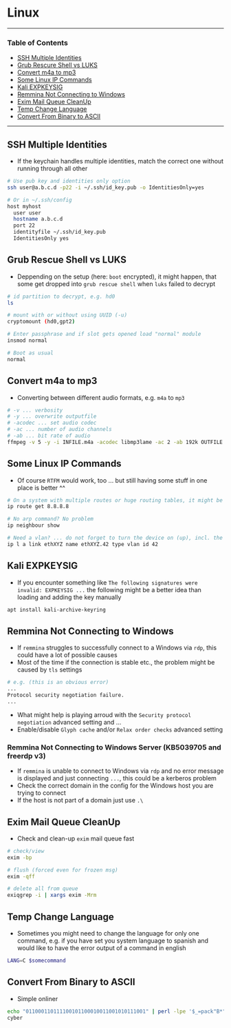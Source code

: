 # Linux

---

### Table of Contents
- [SSH Multiple Identities](#ssh-multiple-identities)
- [Grub Rescure Shell vs LUKS](#grub-rescue-shell-vs-luks)
- [Convert m4a to mp3](#convert-m4a-to-mp3)
- [Some Linux IP Commands](#some-linux-ip-commands)
- [Kali EXPKEYSIG](#kali-expkeysig)
- [Remmina Not Connecting to Windows](#remmina-not-connecting-to-windows)
- [Exim Mail Queue CleanUp](#exim-mail-queue-cleanup)
- [Temp Change Language](#temp-change-language)
- [Convert From Binary to ASCII](#convert-from-binary-to-ascii)

---

## SSH Multiple Identities
- If the keychain handles multiple identities, match the correct one without running through all other

```bash
# Use pub key and identities only option
ssh user@a.b.c.d -p22 -i ~/.ssh/id_key.pub -o IdentitiesOnly=yes

# Or in ~/.ssh/config
host myhost
  user user
  hostname a.b.c.d
  port 22
  identityfile ~/.ssh/id_key.pub
  IdentitiesOnly yes
```

## Grub Rescue Shell vs LUKS
- Deppending on the setup (here: `boot` encrypted), it might happen, that some get dropped into `grub rescue shell` when `luks` failed to decrypt

```sh
# id partition to decrypt, e.g. hd0
ls

# mount with or without using UUID (-u)
cryptomount (hd0,gpt2)

# Enter passphrase and if slot gets opened load "normal" module
insmod normal

# Boot as usual
normal
```

## Convert m4a to mp3
- Converting between different audio formats, e.g. `m4a` to `mp3`

```bash
# -v ... verbosity
# -y ... overwrite outputfile
# -acodec ... set audio codec
# -ac ... number of audio channels 
# -ab ... bit rate of audio
ffmpeg -v 5 -y -i INFILE.m4a -acodec libmp3lame -ac 2 -ab 192k OUTFILE.mp3
```

## Some Linux IP Commands
- Of course `RTFM` would work, too ... but still having some stuff in one place is better ^^ 

```bash
# On a system with multiple routes or huge routing tables, it might be helpful to know exactly which `route` would be used beforehand
ip route get 8.8.8.8

# No arp command? No problem
ip neighbour show

# Need a vlan? ... do not forget to turn the device on (up), incl. the parent
ip l a link ethXYZ name ethXYZ.42 type vlan id 42

```

## Kali EXPKEYSIG
- If you encounter something like `The following signatures were invalid: EXPKEYSIG ...` the following might be a better idea than loading and adding the key manually

```bash
apt install kali-archive-keyring
```

## Remmina Not Connecting to Windows
- If `remmina` struggles to successfully connect to a Windows via `rdp`, this could have a lot of possible causes
- Most of the time if the connection is stable etc., the problem might be caused by `tls` settings

```bash
# e.g. (this is an obvious error)
...
Protocol security negotiation failure.
...
```

- What might help is playing arroud with the `Security protocol negotiation` advanced setting and ...
- Enable/disable `Glyph cache` and/or `Relax order checks` advanced setting

### Remmina Not Connecting to Windows Server (KB5039705 and freerdp v3)
- If `remmina` is unable to connect to Windows via `rdp` and no error message is displayed and just connecting `...`, this could be a kerberos problem
- Check the correct domain in the config for the Windows host you are trying to connect
- If the host is not part of a domain just use `.\`

## Exim Mail Queue CleanUp
- Check and clean-up `exim` mail queue fast

```bash
# check/view
exim -bp

# flush (forced even for frozen msg)
exim -qff

# delete all from queue
exiqgrep -i | xargs exim -Mrm
```

## Temp Change Language
- Sometimes you might need to change the language for only one command, e.g. if you have set you system language to spanish and would like to have the error output of a command in english

```bash
LANG=C $somecommand
```

## Convert From Binary to ASCII
- Simple onliner

```bash
echo "011000110111100101100010011001010111001" | perl -lpe '$_=pack"B*",$_'
cyber
```
